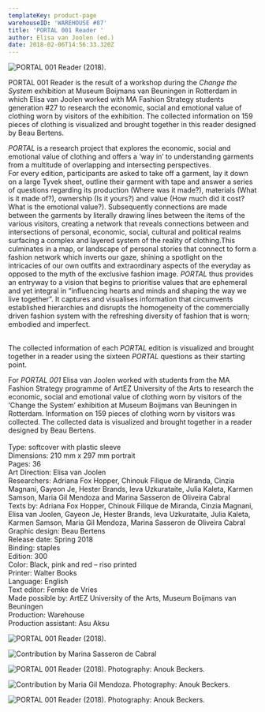 ```yaml
---
templateKey: product-page
warehouseID: 'WAREHOUSE #87'
title: 'PORTAL 001 Reader '
author: Elisa van Joolen (ed.)
date: 2018-02-06T14:56:33.320Z
---
```

![PORTAL 001 Reader (2018).](/img/01.jpg "PORTAL 001 Reader (2018).")

PORTAL 001 Reader is the result of a workshop during the *Change the System* exhibition at Museum Boijmans van Beuningen in Rotterdam in which Elisa van Joolen worked with MA Fashion Strategy students generation #27 to research the economic, social and emotional value of clothing worn by visitors of the exhibition. The collected information on 159 pieces of clothing is visualized and brought together in this reader designed by Beau Bertens.

*PORTAL* is a research project that explores the economic, social and emotional value of clothing and offers a ‘way in’ to understanding garments from a multitude of overlapping and intersecting perspectives.\
For every edition, participants are asked to take off a garment, lay it down on a large Tyvek sheet, outline their garment with tape and answer a series of questions regarding its production (Where was it made?), materials (What is it made of?), ownership (Is it yours?) and value (How much did it cost? What is the emotional value?). Subsequently connections are made between the garments by literally drawing lines between the items of the various visitors, creating a network that reveals connections between and intersections of personal, economic, social, cultural and political realms surfacing a complex and layered system of the reality of clothing.This culminates in a map, or landscape of personal stories that connect to form a fashion network which inverts our gaze, shining a spotlight on the intricacies of our own outfits and extraordinary aspects of the everyday as opposed to the myth of the exclusive fashion image. *PORTAL* thus provides an entryway to a vision that begins to prioritise values that are ephemeral and yet integral in “influencing hearts and minds and shaping the way we live together”. It captures and visualises information that circumvents established hierarchies and disrupts the homogeneity of the commercially driven fashion system with the refreshing diversity of fashion that is worn; embodied and imperfect.

\
The collected information of each *PORTAL* edition is visualized and brought together in a reader using the sixteen *PORTAL* questions as their starting point.

For *PORTAL 001* Elisa van Joolen worked with students from the MA Fashion Strategy programme of ArtEZ University of the Arts to research the economic, social and emotional value of clothing worn by visitors of the ‘Change the System’ exhibition at Museum Boijmans van Beuningen in Rotterdam. Information on 159 pieces of clothing worn by visitors was collected. The collected data is visualized and brought together in a reader designed by Beau Bertens.\
\
Type: softcover with plastic sleeve\
Dimensions: 210 mm x 297 mm portrait\
Pages: 36\
Art Direction: Elisa van Joolen\
Researchers: Adriana Fox Hopper, Chinouk Filique de Miranda, Cinzia Magnani, Gayeon Je, Hester Brands, Ieva Uzkurataite, Julia Kaleta, Karmen Samson, Maria Gil Mendoza and Marina Sasseron de Oliveira Cabral\
Texts by: Adriana Fox Hopper, Chinouk Filique de Miranda, Cinzia Magnani, Elisa van Joolen, Gayeon Je, Hester Brands, Ieva Uzkurataite, Julia Kaleta, Karmen Samson, Maria Gil Mendoza, Marina Sasseron de Oliveira Cabral\
Graphic design: Beau Bertens\
Release date: Spring 2018\
Binding: staples\
Edition: 300\
Color: Black, pink and red – riso printed\
Printer: Walter Books\
Language: English\
Text editor: Femke de Vries\
Made possible by: ArtEZ University of the Arts, Museum Boijmans van Beuningen\
Production: Warehouse\
Production assistant: Asu Aksu

![PORTAL 001 Reader (2018).](/img/01.jpg "PORTAL 001 Reader (2018).")

![Contribution by Marina Sasseron de Cabral](/img/portal001-_vanjoolen_9.jpg "Contribution by Marina Sasseron de Cabral")

![PORTAL 001 Reader (2018). Photography: Anouk Beckers.](/img/02_portal001_photo_anoukbeckers.jpg "PORTAL 001 Reader (2018). Photography: Anouk Beckers.")

![Contribution by Maria Gil Mendoza. Photography: Anouk Beckers.](/img/03_portal001_photo_anoukbeckers_crop.jpg "Contribution by Maria Gil Mendoza. Photography: Anouk Beckers.")

![PORTAL 001 Reader (2018). Photography: Anouk Beckers.](/img/04_portal001_photo_anoukbeckers.jpg "PORTAL 001 Reader (2018). Photography: Anouk Beckers.")